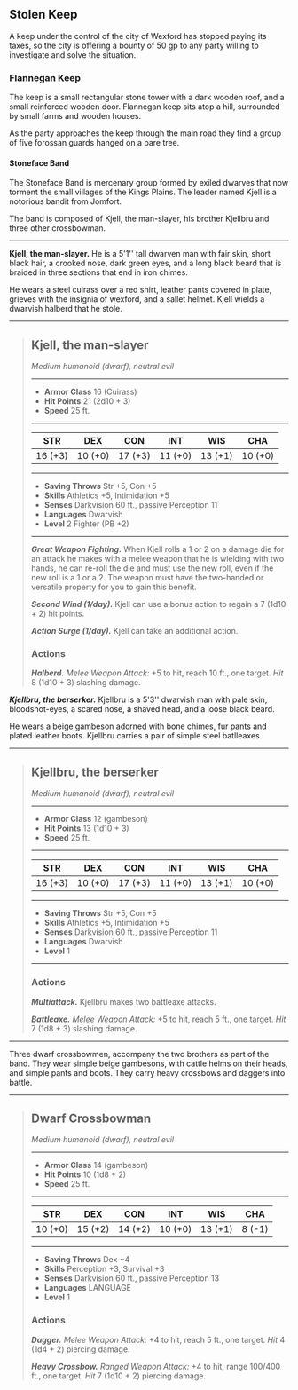 

## Stolen Keep
A keep under the control of the city of Wexford has stopped paying its taxes, so the city is offering a bounty of 50 gp to any party willing to investigate and solve the situation.


### Flannegan Keep
The keep is a small rectangular stone tower with a dark wooden roof, and a small reinforced wooden door. Flannegan keep sits atop a hill, surrounded by small farms and wooden houses.

As the party approaches the keep through the main road they find a group of five forossan guards hanged on a bare tree. 


#### Stoneface Band
The Stoneface Band is mercenary group formed by exiled dwarves that now torment the small villages of the Kings Plains. The leader 
named Kjell is a notorious bandit from Jomfort.

The band is composed of Kjell, the man-slayer, his brother Kjellbru and three other crossbowman.
___
**Kjell, the man-slayer.**
He is a 5'1'' tall dwarven man with fair skin, short black hair, a crooked nose, dark green eyes, and a long black beard that is braided in three sections that end in iron chimes.

He wears a steel cuirass over a red shirt, leather pants covered in plate, grieves with the insignia of wexford, and a sallet helmet. Kjell wields a dwarvish halberd that he stole.

___
> ## Kjell, the man-slayer
>*Medium humanoid (dwarf), neutral evil*
> ___
> - **Armor Class** 16 (Cuirass)
> - **Hit Points** 21 (2d10 + 3)
> - **Speed** 25 ft.
>___
>|   STR   |   DEX   |   CON   |   INT   |   WIS   |   CHA   |
>|:-------:|:-------:|:-------:|:-------:|:-------:|:-------:|
>| 16 (+3) | 10 (+0) | 17 (+3) | 11 (+0) | 13 (+1) | 10 (+0) |
>___
> - **Saving Throws** Str +5, Con +5
> - **Skills** Athletics +5, Intimidation +5
> - **Senses** Darkvision 60 ft., passive Perception 11
> - **Languages** Dwarvish
> - **Level** 2 Fighter (PB +2)
> ___
> ***Great Weapon Fighting.***
> When Kjell rolls a 1 or 2 on a damage die for an attack he makes with a melee weapon that he is wielding with two hands, he can re-roll the die and must use the new roll, even if the new roll is a 1 or a 2. The weapon must have the two-handed or versatile property for you to gain this benefit.
>
> ***Second Wind (1/day).***
> Kjell can use a bonus action to regain a 7 (1d10 + 2) hit points.
>
> ***Action Surge (1/day).***
> Kjell can take an additional action.
>
>
> ### Actions
> ***Halberd.*** *Melee Weapon Attack:* +5 to hit, reach 10 ft., one target. *Hit* 8 (1d10 + 3) slashing damage. 
>

***Kjellbru, the berserker.***
Kjellbru is a 5'3'' dwarvish man with pale skin, bloodshot-eyes, a scared nose, a shaved head, and a loose black beard.

He wears a beige gambeson adorned with bone chimes, fur pants and plated leather boots. Kjellbru carries a pair of simple steel batlleaxes.

___
> ## Kjellbru, the berserker
>*Medium humanoid (dwarf), neutral evil*
> ___
> - **Armor Class** 12 (gambeson)
> - **Hit Points** 13 (1d10 + 3)
> - **Speed** 25 ft.
>___
>|   STR   |   DEX   |   CON   |   INT   |   WIS   |   CHA   |
>|:-------:|:-------:|:-------:|:-------:|:-------:|:-------:|
>| 16 (+3) | 10 (+0) | 17 (+3) | 11 (+0) | 13 (+1) | 10 (+0) |
>___
> - **Saving Throws** Str +5, Con +5
> - **Skills** Athletics +5, Intimidation +5
> - **Senses** Darkvision 60 ft., passive Perception 11
> - **Languages** Dwarvish
> - **Level** 1
> ___
>
>
> ### Actions
> ***Multiattack.*** Kjellbru makes two battleaxe attacks.
>
> ***Battleaxe.*** *Melee Weapon Attack:* +5 to hit, reach 5 ft., one target. *Hit* 7 (1d8 + 3) slashing damage. 
>

___
Three dwarf crossbowmen, accompany the two brothers as part of the band. They wear simple beige gambesons, with cattle helms on their heads, and simple pants and boots. They carry heavy crossbows and daggers into battle.

___
> ## Dwarf Crossbowman
>*Medium humanoid (dwarf), neutral evil*
> ___
> - **Armor Class** 14 (gambeson)
> - **Hit Points** 10 (1d8 + 2)
> - **Speed** 25 ft.
>___
>|   STR   |   DEX   |   CON   |   INT   |   WIS   |   CHA   |
>|:-------:|:-------:|:-------:|:-------:|:-------:|:-------:|
>| 10 (+0) | 15 (+2) | 14 (+2) | 10 (+0) | 13 (+1) |  8 (-1) |
>___
> - **Saving Throws** Dex +4
> - **Skills** Perception +3, Survival +3
> - **Senses** Darkvision 60 ft., passive Perception 13
> - **Languages** LANGUAGE
> - **Level** 1
>
>
> ### Actions
> ***Dagger.*** *Melee Weapon Attack:* +4 to hit, reach 5 ft., one target. *Hit* 4 (1d4 + 2) piercing damage. 
>
> ***Heavy Crossbow.*** *Ranged Weapon Attack:* +4 to hit, range 100/400 ft., one target. *Hit* 7 (1d10 + 2) piercing damage. 